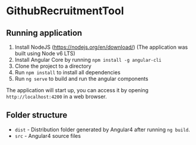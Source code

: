 # GithubRecruitmentTool

## Running application

1. Install NodeJS (https://nodejs.org/en/download/) (The application was built using Node v6 LTS)
2. Install Angular Core by running `npm install -g angular-cli`
3. Clone the project to a directory
4. Run `npm install` to install all dependencies
5. Run `ng serve` to build and run the angular components

The application will start up, you can access it by opening `http://localhost:4200` in a web browser.

## Folder structure

- `dist` - Distribution folder generated by Angular4 after running `ng build`. 
- `src` - Angular4 source files

